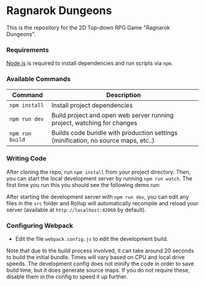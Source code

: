 # Ragnarok Dungeons
This is the repository for the 2D Top-down RPG Game "Ragnarok Dungeons". 

### Requirements

[Node.js](https://nodejs.org) is required to install dependencies and run scripts via `npm`.

### Available Commands

| Command           | Description                                                                       |
|---------          |-------------                                                                      |
| `npm install`     | Install project dependencies                                                      |
| `npm run dev`     | Build project and open web server running project, watching for changes           |
| `npm run build`   | Builds code bundle with production settings (minification, no source maps, etc..) |

### Writing Code

After cloning the repo, run `npm install` from your project directory. Then, you can start the local development
server by running `npm run watch`. The first time you run this you should see the following demo run:

After starting the development server with `npm run dev`, you can edit any files in the `src` folder
and Rollup will automatically recompile and reload your server (available at `http://localhost:42069`
by default).

### Configuring Webpack

* Edit the file `webpack.config.js` to edit the development build.

Note that due to the build process involved, it can take around 20 seconds to build the initial bundle. Times will vary based on CPU and local drive speeds. The development config does not minify the code in order to save build time, but it does generate source maps. If you do not require these, disable them in the config to speed it up further.
